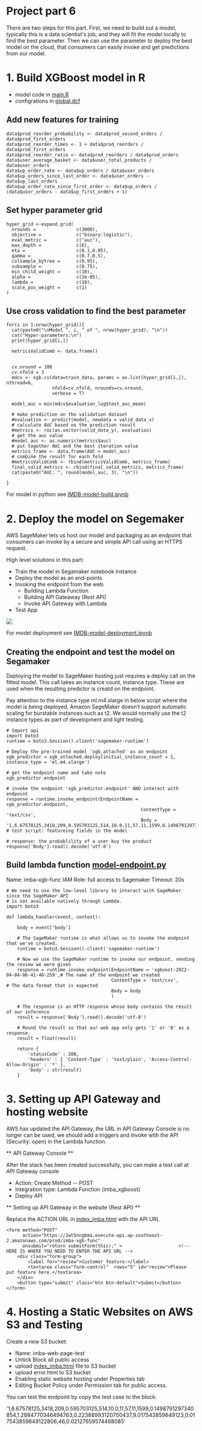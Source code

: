 # **Project part 6**

There are two steps for this part. First, we need to build out a model, typically this is a data scientist's job, and they will fit the model locally to find the best parameter. Then we can use the parameter to deploy the best model on the cloud, that consumers can easily invoke and get predictions from our model.


# 1. Build XGBoost model in R 

- model code in [main.R](./model/r/main.R)
- configrations in [global.dcf](./model/r/global.dcf)

## Add new features for training

```
data$prod_reorder_probability <- data$prod_second_orders / data$prod_first_orders
data$prod_reorder_times <- 1 + data$prod_reorders / data$prod_first_orders
data$prod_reorder_ratio <- data$prod_reorders / data$prod_orders
data$user_average_basket <- data$user_total_products / data$user_orders
data$up_order_rate <- data$up_orders / data$user_orders
data$up_orders_since_last_order <- data$user_orders - data$up_last_orders
data$up_order_rate_since_first_order <- data$up_orders / (data$user_orders - data$up_first_orders + 1)
```

## Set hyper parameter grid

```
hyper_grid <-expand.grid(
  nrounds =               c(3000),
  objective =             c("binary:logistic"),
  eval_metric =           c("auc"),
  max_depth =             c(6),
  eta =                   c(0.1,0.05),
  gamma =                 c(0.7,0.5),
  colsample_bytree =      c(0.95),
  subsample =             c(0.75),
  min_child_weight =      c(10),
  alpha =                 c(2e-05),
  lambda =                c(10),
  scale_pos_weight =      c(1)
)
```

## Use cross validation to find the best parameter


```
for(i in 1:nrow(hyper_grid)){
  cat(paste0("\nModel ", i, " of ", nrow(hyper_grid), "\n"))
  cat("Hyper-parameters:\n")
  print(hyper_grid[i,])
  
  metricsValidComb <- data.frame()
  
  
  cv.nround = 100
  cv.nfold = 3
  mdcv <- xgb.cv(data=train_data, params = as.list(hyper_grid[i,]), nthread=6, 
                 nfold=cv.nfold, nrounds=cv.nround,
                 verbose = T)
  
  model_auc = min(mdcv$evaluation_log$test_auc_mean)
  
  # make prediction on the validation dataset
  #evaluation <- predict(model, newdata = valid_data_x)
  # calculate AUC based on the prediction result
  #metrics <- roc(as.vector(valid_data_y), evaluation)
  # get the auc value
  #model_auc <- as.numeric(metrics$auc)
  # put together AUC and the best iteration value
  metrics_frame <- data.frame(AUC = model_auc)
  # combine the result for each fold
  #metricsValidComb <- rbind(metricsValidComb, metrics_frame)
  final_valid_metrics <- rbind(final_valid_metrics, metrics_frame)
  cat(paste0("AUC: ", round(model_auc, 3), "\n"))
  
}
```


For model in python see [IMDB-model-build.ipynb](./model/python/IMDB-model-build.ipynb)


# 2. Deploy the model on Segemaker

AWS SageMaker lets us host our model and packaging as an endpoint that consumers can invoke by a secure and simple API call using an HTTPS request.

High level solutions in this part:

- Train the model in Segamaker notebook instance
- Deploy the model as an end-points
- Invoking the endpoint from the web
    - Building Lambda Function
    - Building API Gateaway (Rest API)
    - Invoke API Gateway with Lambda
- Test App

![](./model-deployment.jpeg)


For model deployment see [IMDB-model-deployment.ipynb](./model/python/IMDB-model-deployment.ipynb)


## Creating the endpoint and test the model on Segamaker

Deploying the model to SageMaker hosting just requires a deploy call on the fitted model. This call takes an instance count, instance type. These are used when the resulting predictor is creatd on the endpoint.

Pay attention to the instance type ml.m4.xlarge in below script where the model is being deployed, Amazon SageMaker doesn’t support automatic scaling for burstable instances such as t2. We would normally use the t2 instance types as part of development and light testing.



```
# Import api
import boto3
runtime = boto3.Session().client('sagemaker-runtime')

# Deploy the pre-trained model 'xgb_attached' as an endpoint
xgb_predictor = xgb_attached.deploy(initial_instance_count = 1, instance_type = 'ml.m4.xlarge')

# get the endpoint name and take note
xgb_predictor.endpoint

# invoke the endpoint 'xgb_predictor.endpoint' AND interact with endpoint
response = runtime.invoke_endpoint(EndpointName = xgb_predictor.endpoint, 
                                                  ContentType = 'text/csv',
                                                  Body = '1,6.67578125,3418,209,0.595703125,514,10.0,11,57,11,1599,0.1498791297340854,1.2884770346494763,0.22388993120700437,9.017543859649123,0.017543859649122806,46,0.02127659574468085') # test script: featureing fields in the model

# response: the probablility of a user buy the product
response['Body'].read().decode('utf-8')
```


## Build lambda function [model-endpoint.py](./model/model-endpoint.py)


Name: imba-xgb-func
IAM Role: full access to Sagemaker
Timeout: 20s

```
# We need to use the low-level library to interact with SageMaker since the SageMaker API
# is not available natively through Lambda.
import boto3

def lambda_handler(event, context):

    body = event['body']

    # The SageMaker runtime is what allows us to invoke the endpoint that we've created.
    runtime = boto3.Session().client('sagemaker-runtime')

    # Now we use the SageMaker runtime to invoke our endpoint, sending the review we were given
    response = runtime.invoke_endpoint(EndpointName = 'xgboost-2022-04-04-06-41-40-259',# The name of the endpoint we created
                                       ContentType = 'text/csv',                 # The data format that is expected
                                       Body = body
                                       )

    # The response is an HTTP response whose body contains the result of our inference
    result = response['Body'].read().decode('utf-8')

    # Round the result so that our web app only gets '1' or '0' as a response.
    result = float(result)

    return {
        'statusCode' : 200,
        'headers' : { 'Content-Type' : 'text/plain', 'Access-Control-Allow-Origin' : '*' },
        'body' : str(result)
    }
```

# 3. Setting up API Gateway and hosting website

AWS has updated the API Gateway, the URL in API Gateway Console is no longer can be used, we should add a triggers and invoke with the API (Security: open) in the Lambda function.

** API Gateway Console **

After the stack has been created successfully, you can make a test call at API Gateway console

- Action: Create Method -- POST
- Integration type: Lambda Function (imba_xgboost)
- Deploy API

** Setting up API Gateway in the website (Rest API) **

Replace the ACTION URL in [index_imba.html](./index_imba.html) with the API URL


```
<form method="POST"
      action="https://2wt5nngbma.execute-api.ap-southeast-2.amazonaws.com/prod/imba-xgb-func"
      onsubmit="return submitForm(this);" >                     <!-- HERE IS WHERE YOU NEED TO ENTER THE API URL -->
    <div class="form-group">
        <label for="review">Customer feature:</label>
        <textarea class="form-control"  rows="5" id="review">Please put feature here.</textarea>
    </div>
    <button type="submit" class="btn btn-default">Submit</button>
</form>
```

# 4. Hosting a Static Websites on AWS S3 and Testing

Create a new S3 bucket:

- Name: imba-web-page-test
- Untick Block all public access
- upload [index_imba.html](./index_imba.html) file to S3 bucket
- upload error.html to S3 bucket
- Enabling static website hosting under Properties tab
- Editing Bucket Policy under Permission tab for public access.

You can test the endpoint by copy the test case to the block:

'1,6.67578125,3418,209,0.595703125,514,10.0,11,57,11,1599,0.1498791297340854,1.2884770346494763,0.22388993120700437,9.017543859649123,0.017543859649122806,46,0.02127659574468085'



